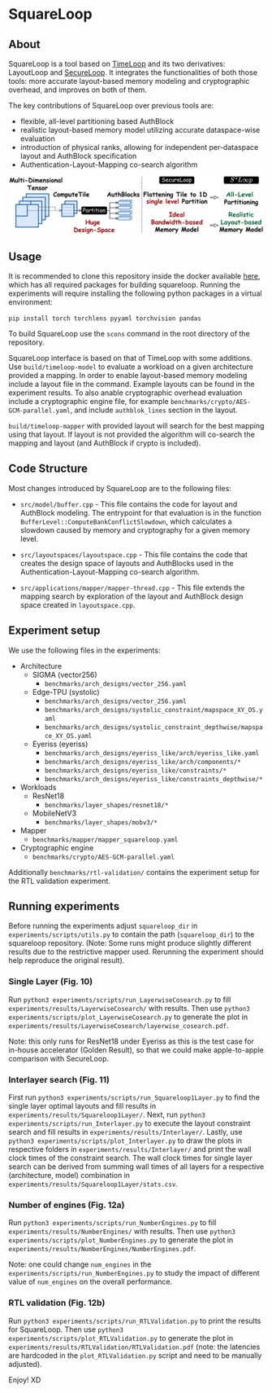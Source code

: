 # SquareLoop

## About

SquareLoop is a tool based on [TimeLoop](https://timeloop.csail.mit.edu/) and its two derivatives: LayoutLoop and [SecureLoop](https://github.com/kyungmi-lee/SecureLoop-MICRO2023Artifact). It integrates the functionalities of both those tools: more accurate layout-based memory modeling and cryptographic overhead, and improves on both of them.

The key contributions of SquareLoop over previous tools are:
* flexible, all-level partitioning based AuthBlock
* realistic layout-based memory model utilizing accurate dataspace-wise evaluation
* introduction of physical ranks, allowing for independent per-dataspace layout and AuthBlock specification 
* Authentication-Layout-Mapping co-search algorithm

![Overview](overview.png)




## Usage

It is recommended to clone this repository inside the docker available [here](https://github.com/Accelergy-Project/accelergy-timeloop-infrastructure/tree/master), which has all required packages for building squareloop.
Running the experiments will require installing the following python packages in a virtual environment:

`pip install torch torchlens pyyaml torchvision pandas`

To build SquareLoop use the `scons` command in the root directory of the repository.

SquareLoop interface is based on that of TimeLoop with some additions.
Use `build/timeloop-model` to evaluate a workload on a given architecture provided a mapping.
In order to enable layout-based memory modeling include a layout file in the command. Example layouts can be found in the experiment results.
To also anable cryptographic overhead evaluation include a cryptographic engine file, for example `benchmarks/crypto/AES-GCM-parallel.yaml`, and include `authblok_lines` section in the layout.

`build/timeloop-mapper` with provided layout will search for the best mapping using that layout. If layout is not provided the algorithm will co-search the mapping and layout (and AuthBlock if crypto is included).




## Code Structure

Most changes introduced by SquareLoop are to the following files:

* `src/model/buffer.cpp` -
    This file contains the code for layout and AuthBlock modeling. The entrypoint for that evaluation is in the function `BufferLevel::ComputeBankConflictSlowdown`, which calculates a slowdown caused by memory and cryptography for a given memory level.

* `src/layoutspaces/layoutspace.cpp` -
    This file contains the code that creates the design space of layouts and AuthBlocks used in the Authentication-Layout-Mapping co-search algorithm.

* `src/applications/mapper/mapper-thread.cpp` -
    This file extends the mapping search by exploration of the layout and AuthBlock design space created in `layoutspace.cpp`.




## Experiment setup

We use the following files in the experiments:

* Architecture
    * SIGMA (vector256)
        * `benchmarks/arch_designs/vector_256.yaml`
    * Edge-TPU (systolic)
        * `benchmarks/arch_designs/vector_256.yaml`
        * `benchmarks/arch_designs/systolic_constraint/mapspace_XY_OS.yaml`
        * `benchmarks/arch_designs/systolic_constraint_depthwise/mapspace_XY_OS.yaml`
    * Eyeriss (eyeriss)
        * `benchmarks/arch_designs/eyeriss_like/arch/eyeriss_like.yaml`
        * `benchmarks/arch_designs/eyeriss_like/arch/components/*`
        * `benchmarks/arch_designs/eyeriss_like/constraints/*`
        * `benchmarks/arch_designs/eyeriss_like/constraints_depthwise/*`
* Workloads
    * ResNet18
        * `benchmarks/layer_shapes/resnet18/*`
    * MobileNetV3
        * `benchmarks/layer_shapes/mobv3/*`
* Mapper
    * `benchmarks/mapper/mapper_squareloop.yaml`
* Cryptographic engine
    * `benchmarks/crypto/AES-GCM-parallel.yaml`

Additionally `benchmarks/rtl-validation/` contains the experiment setup for the RTL validation experiment.




## Running experiments

Before running the experiments adjust `squareloop_dir` in `experiments/scripts/utils.py` to contain the path (`squareloop_dir`) to the squareloop repository. (Note: Some runs might produce slightly different results due to the restrictive mapper used. Rerunning the experiment should help reproduce the original result).

### Single Layer (Fig. 10)

Run `python3 experiments/scripts/run_LayerwiseCosearch.py` to fill `experiments/results/LayerwiseCosearch/` with results.
Then use `python3 experiments/scripts/plot_LayerwiseCosearch.py` to generate the plot in `experiments/results/LayerwiseCosearch/layerwise_cosearch.pdf`.

Note: this only runs for ResNet18 under Eyeriss as this is the test case for in-house accelerator (Golden Result), so that we could make apple-to-apple comparison with SecureLoop.

### Interlayer search (Fig. 11)

First run `python3 experiments/scripts/run_Squareloop1Layer.py` to find the single layer optimal layouts and fill results in `experiments/results/Squareloop1Layer/`.
Next, run `python3 experiments/scripts/run_Interlayer.py` to execute the layout constraint search and fill results in `experiments/results/Interlayer/`.
Lastly, use `python3 experiments/scripts/plot_Interlayer.py` to draw the plots in respective folders in `experiments/results/Interlayer/` and print the wall clock times of the constraint search.
The wall clock times for single layer search can be derived from summing wall times of all layers for a respective (architecture, model) combination in `experiments/results/Squareloop1Layer/stats.csv`.

### Number of engines (Fig. 12a)

Run `python3 experiments/scripts/run_NumberEngines.py` to fill `experiments/results/NumberEngines/` with results.
Then use `python3 experiments/scripts/plot_NumberEngines.py` to generate the plot in `experiments/results/NumberEngines/NumberEngines.pdf`.

Note:  one could change `num_engines` in the `experiments/scripts/run_NumberEngines.py` to study the impact of different value of `num_engines` on the overall performance.

### RTL validation (Fig. 12b)

Run `python3 experiments/scripts/run_RTLValidation.py` to print the results for SquareLoop.
Then use `python3 experiments/scripts/plot_RTLValidation.py` to generate the plot in `experiments/results/RTLValidation/RTLValidation.pdf` (note: the latencies are hardcoded in the `plot_RTLValidation.py` script and need to be manually adjusted).

Enjoy! XD
